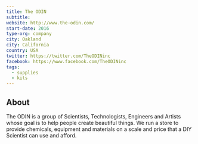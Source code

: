 ```yaml
---
title: The ODIN
subtitle:
website: http://www.the-odin.com/
start-date: 2016
type-org: company
city: Oakland
city: California
country: USA
twitter: https://twitter.com/TheODINinc
facebook: https://www.facebook.com/TheODINinc
tags:
  - supplies
  - kits
---
```


## About
The ODIN is a group of Scientists, Technologists, Engineers and Artists whose goal is to help people create beautiful things. We run a store to provide chemicals, equipment and materials on a scale and price that a DIY Scientist can use and afford.
